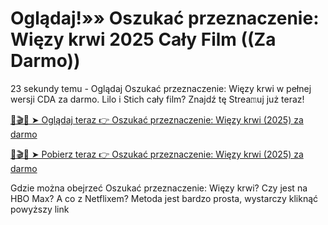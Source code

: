 # Oglądaj!»» Oszukać przeznaczenie: Więzy krwi 2025 Cały Film ((Za Darmo))

23 sekundy temu - Oglądaj Oszukać przeznaczenie: Więzy krwi w pełnej wersji CDA za darmo. Lilo i Stich cały film? Znajdź tę Strea𝚖uj już teraz!

[📀🎬📱 ➤ Oglądaj teraz 👉 Oszukać przeznaczenie: Więzy krwi (2025) za darmo](https://streamzy.fun/pl/movie/574475/final-destination-bloodlines-gitver)

[📀🎬📱 ➤ Pobierz teraz 👉 Oszukać przeznaczenie: Więzy krwi (2025) za darmo](https://streamzy.fun/pl/movie/574475/final-destination-bloodlines-gitver)

Gdzie można obejrzeć Oszukać przeznaczenie: Więzy krwi? Czy jest na HBO Max? A co z Netflixem? Metoda jest bardzo prosta, wystarczy kliknąć powyższy link
